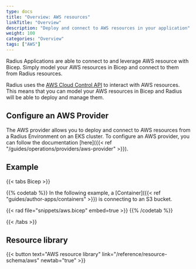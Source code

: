 ```yaml
---
type: docs
title: "Overview: AWS resources"
linkTitle: "Overview"
description: "Deploy and connect to AWS resources in your application"
weight: 100
categories: "Overview"
tags: ["AWS"]
---
```


Radius Applications are able to connect to and leverage AWS resource with Bicep. Simply model your AWS resources in Bicep and connect to them from Radius resources.

Radius uses the [AWS Cloud Control API](https://docs.aws.amazon.com/cloudcontrolapi/latest/userguide/what-is-cloudcontrolapi.html) to interact with AWS resources. This means that you can model your AWS resources in Bicep and Radius will be able to deploy and manage them.

## Configure an AWS Provider

The AWS provider allows you to deploy and connect to AWS resources from a Radius Environment on an EKS cluster. To configure an AWS provider, you can follow the documentation [here]({{< ref "/guides/operations/providers/aws-provider" >}}).

## Example

{{< tabs Bicep >}}

{{% codetab %}}
In the following example, a [Container]({{< ref "guides/author-apps/containers" >}}) is connecting to an S3 bucket.

{{< rad file="snippets/aws.bicep" embed=true >}}
{{% /codetab %}}

{{< /tabs >}}

## Resource library

{{< button text="AWS resource library" link="/reference/resource-schema/aws" newtab="true" >}}
